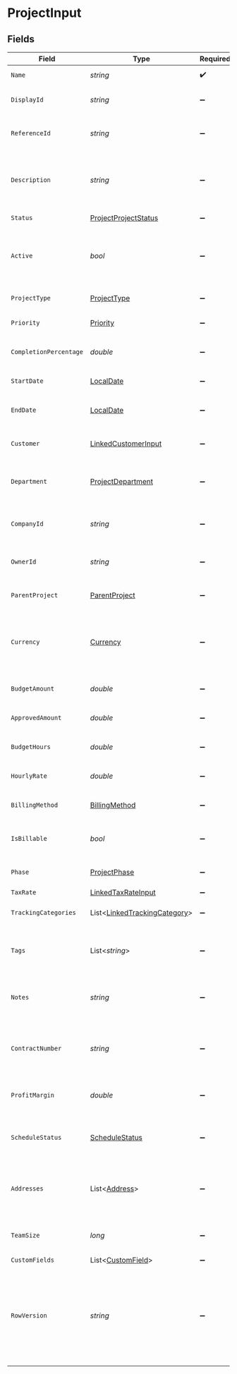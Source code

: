# ProjectInput


## Fields

| Field                                                                                                                                      | Type                                                                                                                                       | Required                                                                                                                                   | Description                                                                                                                                | Example                                                                                                                                    |
| ------------------------------------------------------------------------------------------------------------------------------------------ | ------------------------------------------------------------------------------------------------------------------------------------------ | ------------------------------------------------------------------------------------------------------------------------------------------ | ------------------------------------------------------------------------------------------------------------------------------------------ | ------------------------------------------------------------------------------------------------------------------------------------------ |
| `Name`                                                                                                                                     | *string*                                                                                                                                   | :heavy_check_mark:                                                                                                                         | Name of the project                                                                                                                        | Website Redesign Project                                                                                                                   |
| `DisplayId`                                                                                                                                | *string*                                                                                                                                   | :heavy_minus_sign:                                                                                                                         | User-friendly project identifier                                                                                                           | PROJ-001                                                                                                                                   |
| `ReferenceId`                                                                                                                              | *string*                                                                                                                                   | :heavy_minus_sign:                                                                                                                         | External reference identifier for the project                                                                                              | WD-REF-2024-001                                                                                                                            |
| `Description`                                                                                                                              | *string*                                                                                                                                   | :heavy_minus_sign:                                                                                                                         | Detailed description of the project                                                                                                        | Complete redesign of the company website including new branding and improved user experience                                               |
| `Status`                                                                                                                                   | [ProjectProjectStatus](../../Models/Components/ProjectProjectStatus.md)                                                                    | :heavy_minus_sign:                                                                                                                         | Current status of the project                                                                                                              | active                                                                                                                                     |
| `Active`                                                                                                                                   | *bool*                                                                                                                                     | :heavy_minus_sign:                                                                                                                         | Indicates whether the project is currently active or inactive                                                                              | true                                                                                                                                       |
| `ProjectType`                                                                                                                              | [ProjectType](../../Models/Components/ProjectType.md)                                                                                      | :heavy_minus_sign:                                                                                                                         | Type or category of the project                                                                                                            | client_project                                                                                                                             |
| `Priority`                                                                                                                                 | [Priority](../../Models/Components/Priority.md)                                                                                            | :heavy_minus_sign:                                                                                                                         | Priority level of the project                                                                                                              | high                                                                                                                                       |
| `CompletionPercentage`                                                                                                                     | *double*                                                                                                                                   | :heavy_minus_sign:                                                                                                                         | Percentage of project completion (0-100)                                                                                                   | 75.5                                                                                                                                       |
| `StartDate`                                                                                                                                | [LocalDate](https://nodatime.org/3.1.x/api/NodaTime.LocalDate.html)                                                                        | :heavy_minus_sign:                                                                                                                         | Start date of the project                                                                                                                  | 2024-01-15                                                                                                                                 |
| `EndDate`                                                                                                                                  | [LocalDate](https://nodatime.org/3.1.x/api/NodaTime.LocalDate.html)                                                                        | :heavy_minus_sign:                                                                                                                         | Expected or actual end date of the project                                                                                                 | 2024-06-30                                                                                                                                 |
| `Customer`                                                                                                                                 | [LinkedCustomerInput](../../Models/Components/LinkedCustomerInput.md)                                                                      | :heavy_minus_sign:                                                                                                                         | The customer this entity is linked to.                                                                                                     |                                                                                                                                            |
| `Department`                                                                                                                               | [ProjectDepartment](../../Models/Components/ProjectDepartment.md)                                                                          | :heavy_minus_sign:                                                                                                                         | Department or organizational unit associated with the project                                                                              |                                                                                                                                            |
| `CompanyId`                                                                                                                                | *string*                                                                                                                                   | :heavy_minus_sign:                                                                                                                         | The company ID the transaction belongs to                                                                                                  | 12345                                                                                                                                      |
| `OwnerId`                                                                                                                                  | *string*                                                                                                                                   | :heavy_minus_sign:                                                                                                                         | ID of the user who owns/manages this project                                                                                               | 12345                                                                                                                                      |
| `ParentProject`                                                                                                                            | [ParentProject](../../Models/Components/ParentProject.md)                                                                                  | :heavy_minus_sign:                                                                                                                         | Parent project if this is a subproject                                                                                                     |                                                                                                                                            |
| `Currency`                                                                                                                                 | [Currency](../../Models/Components/Currency.md)                                                                                            | :heavy_minus_sign:                                                                                                                         | Indicates the associated currency for an amount of money. Values correspond to [ISO 4217](https://en.wikipedia.org/wiki/ISO_4217).         | USD                                                                                                                                        |
| `BudgetAmount`                                                                                                                             | *double*                                                                                                                                   | :heavy_minus_sign:                                                                                                                         | Total budgeted amount for the project                                                                                                      | 50000                                                                                                                                      |
| `ApprovedAmount`                                                                                                                           | *double*                                                                                                                                   | :heavy_minus_sign:                                                                                                                         | Approved budget amount for the project                                                                                                     | 48000                                                                                                                                      |
| `BudgetHours`                                                                                                                              | *double*                                                                                                                                   | :heavy_minus_sign:                                                                                                                         | Total budgeted hours for the project                                                                                                       | 400                                                                                                                                        |
| `HourlyRate`                                                                                                                               | *double*                                                                                                                                   | :heavy_minus_sign:                                                                                                                         | Default hourly rate for project work                                                                                                       | 125                                                                                                                                        |
| `BillingMethod`                                                                                                                            | [BillingMethod](../../Models/Components/BillingMethod.md)                                                                                  | :heavy_minus_sign:                                                                                                                         | Method used for billing this project                                                                                                       | time_and_materials                                                                                                                         |
| `IsBillable`                                                                                                                               | *bool*                                                                                                                                     | :heavy_minus_sign:                                                                                                                         | Indicates if the project is billable to the customer                                                                                       | true                                                                                                                                       |
| `Phase`                                                                                                                                    | [ProjectPhase](../../Models/Components/ProjectPhase.md)                                                                                    | :heavy_minus_sign:                                                                                                                         | Current phase of the project lifecycle                                                                                                     | execution                                                                                                                                  |
| `TaxRate`                                                                                                                                  | [LinkedTaxRateInput](../../Models/Components/LinkedTaxRateInput.md)                                                                        | :heavy_minus_sign:                                                                                                                         | N/A                                                                                                                                        |                                                                                                                                            |
| `TrackingCategories`                                                                                                                       | List<[LinkedTrackingCategory](../../Models/Components/LinkedTrackingCategory.md)>                                                          | :heavy_minus_sign:                                                                                                                         | A list of linked tracking categories.                                                                                                      |                                                                                                                                            |
| `Tags`                                                                                                                                     | List<*string*>                                                                                                                             | :heavy_minus_sign:                                                                                                                         | Tags associated with the project                                                                                                           | [<br/>"website",<br/>"redesign",<br/>"urgent"<br/>]                                                                                        |
| `Notes`                                                                                                                                    | *string*                                                                                                                                   | :heavy_minus_sign:                                                                                                                         | Additional notes about the project                                                                                                         | Client has requested modern design with mobile-first approach                                                                              |
| `ContractNumber`                                                                                                                           | *string*                                                                                                                                   | :heavy_minus_sign:                                                                                                                         | Contract or agreement number associated with the project                                                                                   | CNT-2024-001                                                                                                                               |
| `ProfitMargin`                                                                                                                             | *double*                                                                                                                                   | :heavy_minus_sign:                                                                                                                         | Expected profit margin percentage for the project                                                                                          | 15.5                                                                                                                                       |
| `ScheduleStatus`                                                                                                                           | [ScheduleStatus](../../Models/Components/ScheduleStatus.md)                                                                                | :heavy_minus_sign:                                                                                                                         | Current status of project schedule compared to plan                                                                                        | on_schedule                                                                                                                                |
| `Addresses`                                                                                                                                | List<[Address](../../Models/Components/Address.md)>                                                                                        | :heavy_minus_sign:                                                                                                                         | An array of addresses associated with the project (billing, job site, etc.)                                                                |                                                                                                                                            |
| `TeamSize`                                                                                                                                 | *long*                                                                                                                                     | :heavy_minus_sign:                                                                                                                         | Number of team members assigned to the project                                                                                             | 8                                                                                                                                          |
| `CustomFields`                                                                                                                             | List<[CustomField](../../Models/Components/CustomField.md)>                                                                                | :heavy_minus_sign:                                                                                                                         | N/A                                                                                                                                        |                                                                                                                                            |
| `RowVersion`                                                                                                                               | *string*                                                                                                                                   | :heavy_minus_sign:                                                                                                                         | A binary value used to detect updates to a object and prevent data conflicts. It is incremented each time an update is made to the object. | 1-12345                                                                                                                                    |